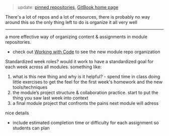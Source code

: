 > update:  [pinned repositories](https://github.com/hackyourfuturebelgium), [GitBook home page](https://home.hackyourfuture.be)

There's a lot of repos and a lot of resources, there is probably no way around this so the only thing left to do is organize it all very well

---

a more effective way of organizing content & assignments in module repositories. 
* check out [Working with Code](https://github.com/hackyourfuturebelgium/working-with-code) to see the new module repo organization

Standardized week roles? would it work to have a standardized goal for each week across all modules. something like:
1. what is this new thing and why is it helpful? - spend time in class doing little exercises to get the feel for the first week's homework and the new tools/techniques
2. the module’s project structure & collaboration practice.  start to put the thing you saw last week into context
3. a final module project that confronts the pains next module will adress


nice details
* include estimated completion time or difficulty for each assignment so students can plan
